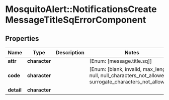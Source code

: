 # MosquitoAlert::NotificationsCreateMessageTitleSqErrorComponent


## Properties
Name | Type | Description | Notes
------------ | ------------- | ------------- | -------------
**attr** | **character** |  | [Enum: [message.title.sq]] 
**code** | **character** |  | [Enum: [blank, invalid, max_length, null, null_characters_not_allowed, surrogate_characters_not_allowed]] 
**detail** | **character** |  | 


